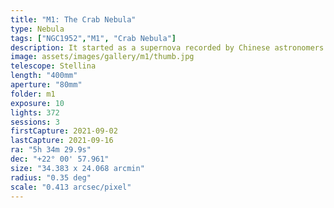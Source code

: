```yaml
---
title: "M1: The Crab Nebula"
type: Nebula
tags: ["NGC1952","M1", "Crab Nebula"]
description: It started as a supernova recorded by Chinese astronomers in 1054 AD. M1, the Crab Nebula, is the expanding remnant of that millenia old explosion.
image: assets/images/gallery/m1/thumb.jpg
telescope: Stellina
length: "400mm"
aperture: "80mm"
folder: m1
exposure: 10
lights: 372
sessions: 3
firstCapture: 2021-09-02 
lastCapture: 2021-09-16
ra: "5h 34m 29.9s"
dec: "+22° 00' 57.961"
size: "34.383 x 24.068 arcmin"
radius: "0.35 deg"
scale: "0.413 arcsec/pixel"
---
```

